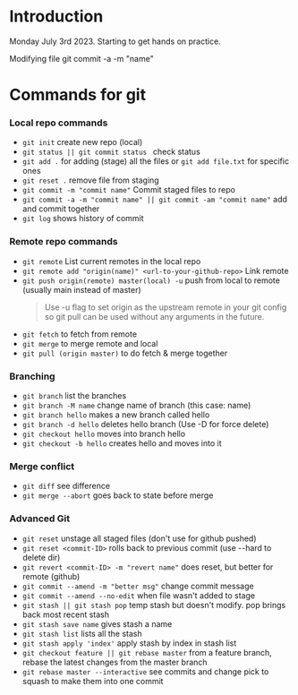 # Introduction

Monday July 3rd 2023. Starting to get hands on practice.

Modifying file
git commit -a -m "name"

# Commands for git

### Local repo commands

- `git init` create new repo (local)
- `git status || git commit status ` check status
- `git add .` for adding (stage) all the files or `git add file.txt` for specific ones
- `git reset .` remove file from staging
- `git commit -m "commit name"` Commit staged files to repo
- `git commit -a -m "commit name" || git commit -am "commit name"` add and commit together
- `git log` shows history of commit

### Remote repo commands

- `git remote` List current remotes in the local repo
- `git remote add "origin(name)" <url-to-your-github-repo>` Link remote
- `git push origin(remote) master(local) -u` push from local to remote (usually main instead of master)
  > Use -u flag to set origin as the upstream remote in your git config so git pull can be used without any arguments in the future.
- `git fetch` to fetch from remote
- `git merge` to merge remote and local
- `git pull (origin master)` to do fetch & merge together

### Branching

- `git branch` list the branches
- `git branch -M name` change name of branch (this case: name)
- `git branch hello` makes a new branch called hello
- `git branch -d hello` deletes hello branch (Use -D for force delete)
- `git checkout hello` moves into branch hello
- `git checkout -b hello` creates hello and moves into it

### Merge conflict

- `git diff` see difference
- `git merge --abort` goes back to state before merge

### Advanced Git

- `git reset` unstage all staged files (don't use for github pushed)
- `git reset <commit-ID>` rolls back to previous commit (use --hard to delete dir)
- `git revert <commit-ID> -m "revert name"` does reset, but better for remote (github)
- `git commit --amend -m "better msg"` change commit message
- `git commit --amend --no-edit` when file wasn't added to stage
- `git stash || git stash pop` temp stash but doesn't modify. pop brings back most recent stash
- `git stash save name` gives stash a name
- `git stash list` lists all the stash
- `git stash apply 'index'` apply stash by index in stash list
- `git checkout feature || git rebase master` from a feature branch, rebase the latest changes from the master branch
- `git rebase master --interactive` see commits and change pick to squash to make them into one commit
